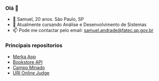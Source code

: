 ### Olá 👋

- :man: Samuel, 20 anos. São Paulo, SP
- 🌱 Atualmente cursando Análise e Desenvolvimento de Sistemas
- 📫 Pode me contactar pelo email: samuel.andrade@fatec.sp.gov.br

### Principais repositorios

- [Merka App](https://github.com/nicolasarcas/merka_app)
- [Bookstore API](https://github.com/samueljml/bookstore-api)
- [Campo Minado](https://github.com/samueljml/CampoMinado)
- [URI Online Judge](https://github.com/samueljml/URI-Online-Judge)
